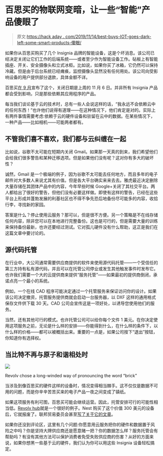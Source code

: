 # 百思买的物联网变暗，让一些“智能”产品傻眼了

> 原文:[https://hack aday . com/2019/11/14/best-buys-IOT-goes-dark-left-some-smart-products-傻眼/](https://hackaday.com/2019/11/14/best-buys-iot-goes-dark-leaving-some-smart-products-dumbfounded/)

如果你从百思买购买了几个 Insignia 品牌的智能设备，这是个坏消息。该公司已经决定关闭让它们工作的后端系统——或者至少作为智能设备工作。砧板上有智能插座、开关、安全摄像头和立式冰柜。比如说，如果你买了冰箱，它仍然可以保持冷藏。但是由于后台系统已经瘫痪，监控摄像头显然没有任何用处。该公司向受影响设备的用户提供部分退款，具体金额不详。

百思买[在 9 月](https://forums.bestbuy.com/t5/Insignia-Connect/Insignia-Connect-App-Update/td-p/1308830)宣布了这个，关闭日期是上周的 11 月 6 日。并非所有 Insignia 产品都会受到影响，只是那些依赖其应用程序的产品。

每当我们谈论基于云的技术时，总有一些人会说这样的话，“我永远不会依赖云中的任何东西！”也许他们说得有道理——在这种情况下，他们肯定是对的。实际上有两件事情需要考虑:依赖于云的硬件设备和驻留在云中的数据。在某些情况下，一种产品——比如相机——可能两者都有。

## 不管我们喜不喜欢，我们都与云纠缠在一起

比如说，谷歌不太可能在短期内关闭 Gmail。如果那一天真的到来，我们希望他们会给我们很多警告和某种迁移选项。但是如果他们没有呢？这对你有多大的破坏性？

诚然，Gmail 是一个极端的例子，因为谷歌不太可能去任何地方，而且多年的电子邮件对大多数人来说尤其有价值。但是各大平台确实来来去去。雅虎最近决定删除大量存储在其团体产品中的内容，今年早些时候 Google+关闭了其社交平台。两人都给出了很好的警告，但他们没有必要这样做。即使有这样的警告，已经在这些平台上形成并蓬勃发展的利基社区也不得不争先恐后地备份尽可能多的内容，收拾行李，寻找新的家园。

答案是什么？停止使用云服务？那可以，但是很不方便。另一个策略是不在线存储任何内容，除非您可以在本地进行完整备份。这也是可行的，但是需要大量的训练来保持备份最新，也许还要经过测试。它对孤儿硬件没有什么帮助，这正是我们在这篇文章中要讨论的。

## 源代码托管

在行业中，大公司通常需要供应商提供的软件来使用源代码托管——一个受信任的第三方持有私有源代码，并且可以在托管公司停业或发生其他触发事件时发布它。也许我们需要一个大的云提供商来提供“服务托管”——如果最初的提供商倒闭，承诺点亮一个最小的系统。

例如，一个在线 CAD 程序可能决定通过一个托管服务来保证访问你的设计。如果该公司决定撤资，托管服务提供商就会启动一台服务器，以 DXF 这样的通用格式保存文件供下载 30 天。CAD 公司会宣传这是一项好处，以诱导您使用他们的服务。

当然，还有其他可行的模式。也许托管公司可以给你每个文件 1 美元。在你决定使用这项服务之前，无论是什么样的安排——你能得到什么，在什么样的条件下，以什么样的价格——都可以被概括出来。重要的一点是，如果公司按下“退出”按钮，你知道你有选择权。

## 当比特不再与原子和谐相处时

![](../Images/81987c28b09b070af46dc254d1300335.png)

Revolv chose a long-winded way of pronouncing the word “brick”

当涉及到像百思买的硬件这样的设备时，情况变得相当棘手。这不仅仅是数据不可用的问题，而是你辛辛苦苦买来的电子产品一夜之间变成了镇纸。

如果这项服务有利可图，百思买可能会继续运营。因此，托管安排可行的可能性相当低。[Revolv hub](https://hackaday.com/2016/04/07/alphabet-to-turn-off-revolvs-lights/)就是一个很好的例子。Nest 购买了这个价值 300 美元的设备后，它就报废了。联邦贸易委员会甚至[写了关于它的文章](https://www.ftc.gov/news-events/blogs/business-blog/2016/07/what-happens-when-sun-sets-smart-product)。

如果你还没到评论区，这里有几个问题:你愿意用云服务把你的硬件和数据置于风险之中吗？你是坚持大牌供应商还是愿意赌一把？你的数据怎么样？服务托管会有帮助吗？有没有其他方法可以保护消费者免受失败供应商的伤害？从好的方面来说，如果你想黑一些基于云的硬件，我们认为你可以用这些 Insignia 设备轻松搞定。